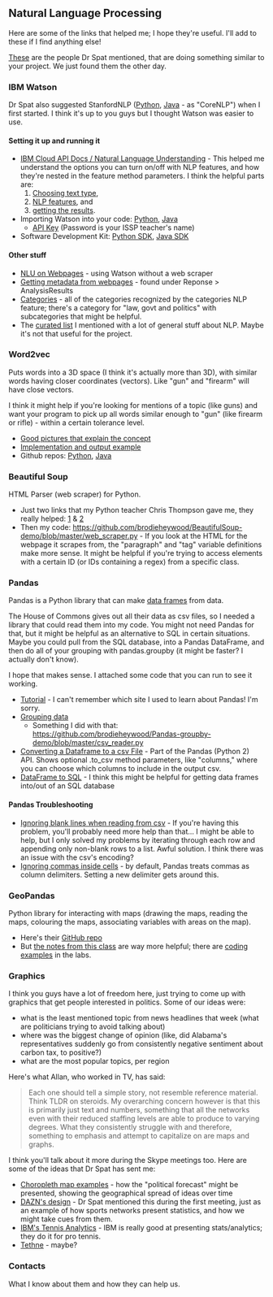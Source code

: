 ## Natural Language Processing
Here are some of the links that helped me; I hope they're useful. I'll add to these if I find anything else!

[These](https://github.com/dlabctawg) are the people Dr Spat mentioned, that are doing something similar to your project. We just found them the other day.

### IBM Watson
Dr Spat also suggested StanfordNLP ([Python](https://github.com/stanfordnlp/stanfordnlp), [Java](https://github.com/stanfordnlp/CoreNLP) - as "CoreNLP") when I first started. I think it's up to you guys but I thought Watson was easier to use.
#### Setting it up and running it
- [IBM Cloud API Docs / Natural Language Understanding](https://cloud.ibm.com/apidocs/natural-language-understanding?code=python) - This helped me understand the options you can turn on/off with NLP features, and how they're nested in the feature method parameters. I think the helpful parts are:
  1. [Choosing text type](https://cloud.ibm.com/apidocs/natural-language-understanding?code=python#analyze-text),
  2. [NLP features](https://cloud.ibm.com/apidocs/natural-language-understanding?code=python#text-analytics-features), and
  3. [getting the results](https://cloud.ibm.com/apidocs/natural-language-understanding?code=python#response-details).
- Importing Watson into your code: [Python](https://github.com/watson-developer-cloud/python-sdk/blob/master/examples/natural_language_understanding_v1.py), [Java](https://github.com/watson-developer-cloud/java-sdk/blob/master/examples/src/main/java/com/ibm/watson/natural_language_classifier/v1/NaturalLanguageClassifierExample.java)
  - [API Key](https://www.protectedtext.com/ioto) (Password is your ISSP teacher's name)
- Software Development Kit: [Python SDK](https://github.com/watson-developer-cloud/python-sdk/blob/master/ibm_watson/natural_language_understanding_v1.py), [Java SDK](https://github.com/watson-developer-cloud/java-sdk/tree/master/natural-language-understanding/src)
#### Other stuff
- [NLU on Webpages](https://cloud.ibm.com/docs/services/natural-language-understanding?topic=natural-language-understanding-analyzing-webpages) - using Watson without a web scraper
- [Getting metadata from webpages](https://cloud.ibm.com/apidocs/natural-language-understanding?code=python#analyze-text) - found under Reponse > AnalysisResults
- [Categories](https://cloud.ibm.com/docs/services/natural-language-understanding?topic=natural-language-understanding-categories-hierarchy) - all of the categories recognized by the categories NLP feature; there's a category for "law, govt and politics" with subcategories that might be helpful.
- The [curated list](https://github.com/keon/awesome-nlp) I mentioned with a lot of general stuff about NLP. Maybe it's not that useful for the project.

### Word2vec
Puts words into a 3D space (I think it's actually more than 3D), with similar words having closer coordinates (vectors). Like "gun" and "firearm" will have close vectors.

I think it might help if you're looking for mentions of a topic (like guns) and want your program to pick up all words similar enough to "gun" (like firearm or rifle) -  within a certain tolerance level.
- [Good pictures that explain the concept](https://www.tensorflow.org/tutorials/representation/word2vec#the_skip-gram_model)
- [Implementation and output example](https://nbviewer.jupyter.org/github/danielfrg/word2vec/blob/master/examples/word2vec.ipynb#Similarity)
- Github repos: [Python](https://github.com/danielfrg/word2vec), [Java](https://deeplearning4j.org/docs/latest/deeplearning4j-nlp-word2vec)

### Beautiful Soup
HTML Parser (web scraper) for Python.

- Just two links that my Python teacher Chris Thompson gave me, they really helped: [1](https://matix.io/extract-text-from-webpage-using-beautifulsoup-and-python/) & [2](https://code.datasciencedojo.com/datasciencedojo/tutorials/blob/master/Web%20Scraping%20with%20Python%20and%20BeautifulSoup/Web%20Scraping%20with%20Python%20and%20Beautiful%20Soup.py)
- Then my code: https://github.com/brodieheywood/BeautifulSoup-demo/blob/master/web_scraper.py - If you look at the HTML for the webpage it scrapes from, the "paragraph" and "tag" variable definitions make more sense. It might be helpful if you're trying to access elements with a certain ID (or IDs containing a regex) from a specific class.

### Pandas
Pandas is a Python library that can make [data frames](https://www.tutorialspoint.com/python_pandas/python_pandas_dataframe.htm) from data.

The House of Commons gives out all their data as csv files, so I needed a library that could read them into my code. You might not need Pandas for that, but it might be helpful as an alternative to SQL in certain situations. Maybe you could pull from the SQL database, into a Pandas DataFrame, and then do all of your grouping with pandas.groupby (it might be faster? I actually don't know).

I hope that makes sense. I attached some code that you can run to see it working.
- [Tutorial]() - I can't remember which site I used to learn about Pandas! I'm sorry.
- [Grouping data](https://www.tutorialspoint.com/python_pandas/python_pandas_groupby.htm)
  - Something I did with that: https://github.com/brodieheywood/Pandas-groupby-demo/blob/master/csv_reader.py
- [Converting a Dataframe to a csv File](https://pandas.pydata.org/pandas-docs/stable/reference/api/pandas.DataFrame.to_csv.html) - Part of the Pandas (Python 2) API. Shows optional .to_csv method parameters, like "columns," where you can choose which columns to include in the output csv.
- [DataFrame to SQL](https://github.com/connellblackett/pandas-mssql/blob/master/pandas_mssql/__init__.py) - I think this might be helpful for getting data frames into/out of an SQL database

#### Pandas Troubleshooting
- [Ignoring blank lines when reading from csv](https://github.com/pandas-dev/pandas/pull/7470) - If you're having this problem, you'll probably need more help than that... I might be able to help, but I only solved my problems by iterating through each row and appending only non-blank rows to a list. Awful solution. I think there was an issue with the csv's encoding?
- [Ignoring commas inside cells](https://stackoverflow.com/questions/46081317/reading-csv-with-pandas-and-ignoring-commas#46116006) - by default, Pandas treats commas as column delimiters. Setting a new delimiter gets around this.

### GeoPandas
Python library for interacting with maps (drawing the maps, reading the maps, colouring the maps, associating variables with areas on the map).

- Here's their [GitHub repo](https://github.com/geopandas/geopandas)
- But [the notes from this class](http://darribas.org/gds15) are way more helpful; there are [coding examples](http://darribas.org/gds15/content/labs/lab_03.html) in the labs.

### Graphics
I think you guys have a lot of freedom here, just trying to come up with graphics that get people interested in politics. Some of our ideas were:
- what is the least mentioned topic from news headlines that week (what are politicians trying to avoid talking about)
- where was the biggest change of opinion (like, did Alabama's representatives suddenly go from consistently negative sentiment about carbon tax, to positive?)
- what are the most popular topics, per region

Here's what Allan, who worked in TV, has said:

> Each one should tell a simple story, not resemble reference material. Think TLDR on steroids.
> My overarching concern however is that this is primarily just text and numbers, something that all the networks even with their reduced staffing levels are able to produce to varying degrees. What they consistently struggle with and therefore, something to emphasis and attempt to capitalize on are maps and graphs.


I think you'll talk about it more during the Skype meetings too. 
Here are some of the ideas that Dr Spat has sent me:

- [Choropleth map examples](https://towardsdatascience.com/the-power-of-visualization-in-data-science-1995d56e4208) - how the "political forecast" might be presented, showing the geographical spread of ideas over time
- [DAZN's design](https://drive.google.com/file/d/1vIoa1_C-kesKjiAx-MULkwHaIwa_cEky/view) - Dr Spat mentioned this during the first meeting, just as an example of how sports networks present statistics, and how we might take cues from them.
- [IBM's Tennis Analytics](https://www.ibmbigdatahub.com/tag/605) - IBM is really good at presenting stats/analytics; they do it for pro tennis.
- [Tethne](http://diging.github.io/tethne/api/tutorial.mallet.html#semantic-graph) - maybe?

### Contacts
What I know about them and how they can help us.
